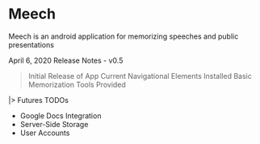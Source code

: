 # Meech
Meech is an android application for memorizing speeches and public presentations

April 6, 2020 Release Notes - v0.5
> Initial Release of App 
> Current Navigational Elements Installed 
> Basic Memorization Tools Provided 
      
 |> Futures TODOs 
- Google Docs Integration 
- Server-Side Storage 
- User Accounts 
